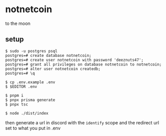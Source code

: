 # notnetcoin

to the moon

## setup

```shell
$ sudo -u postgres psql
postgres=# create database notnetcoin;
postgres=# create user notnetcoin with password 'deeznuts47';
postgres=# grant all privileges on database notnetcoin to notnetcoin;
postgres=# alter user notnetcoin createdb;
postgres=# \q

$ cp .env.example .env
$ $EDITOR .env

$ pnpm i
$ pnpx prisma generate
$ pnpx tsc

$ node ./dist/index
```

then generate a url in discord with the `identify` scope and the redirect url set to what you put in .env
